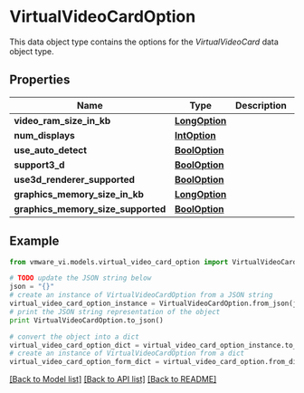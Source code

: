 # VirtualVideoCardOption

This data object type contains the options for the *VirtualVideoCard* data object type. 

## Properties
Name | Type | Description | Notes
------------ | ------------- | ------------- | -------------
**video_ram_size_in_kb** | [**LongOption**](LongOption.md) |  | [optional] 
**num_displays** | [**IntOption**](IntOption.md) |  | [optional] 
**use_auto_detect** | [**BoolOption**](BoolOption.md) |  | [optional] 
**support3_d** | [**BoolOption**](BoolOption.md) |  | [optional] 
**use3d_renderer_supported** | [**BoolOption**](BoolOption.md) |  | [optional] 
**graphics_memory_size_in_kb** | [**LongOption**](LongOption.md) |  | [optional] 
**graphics_memory_size_supported** | [**BoolOption**](BoolOption.md) |  | [optional] 

## Example

```python
from vmware_vi.models.virtual_video_card_option import VirtualVideoCardOption

# TODO update the JSON string below
json = "{}"
# create an instance of VirtualVideoCardOption from a JSON string
virtual_video_card_option_instance = VirtualVideoCardOption.from_json(json)
# print the JSON string representation of the object
print VirtualVideoCardOption.to_json()

# convert the object into a dict
virtual_video_card_option_dict = virtual_video_card_option_instance.to_dict()
# create an instance of VirtualVideoCardOption from a dict
virtual_video_card_option_form_dict = virtual_video_card_option.from_dict(virtual_video_card_option_dict)
```
[[Back to Model list]](../README.md#documentation-for-models) [[Back to API list]](../README.md#documentation-for-api-endpoints) [[Back to README]](../README.md)


